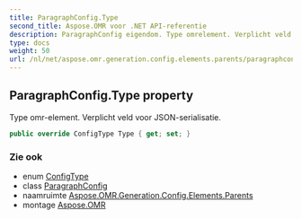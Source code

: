 ```yaml
---
title: ParagraphConfig.Type
second_title: Aspose.OMR voor .NET API-referentie
description: ParagraphConfig eigendom. Type omrelement. Verplicht veld voor JSONserialisatie.
type: docs
weight: 50
url: /nl/net/aspose.omr.generation.config.elements.parents/paragraphconfig/type/
---
```

## ParagraphConfig.Type property

Type omr-element. Verplicht veld voor JSON-serialisatie.

```csharp
public override ConfigType Type { get; set; }
```

### Zie ook

* enum [ConfigType](../../../aspose.omr.generation.config.enums/configtype/)
* class [ParagraphConfig](../)
* naamruimte [Aspose.OMR.Generation.Config.Elements.Parents](../../paragraphconfig/)
* montage [Aspose.OMR](../../../)


